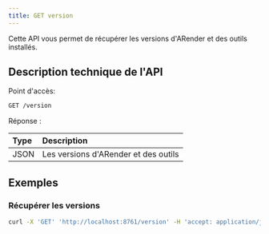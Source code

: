 ```yaml
---
title: GET version
---
```


Cette API vous permet de récupérer les versions d'ARender et des outils installés.

## Description technique de l'API

Point d'accès:
```bash
GET /version
```

Réponse :

| Type  | Description                          |
|:------|:-------------------------------------|
| JSON  | Les versions d'ARender et des outils |

## Exemples

### Récupérer les versions

```bash
curl -X 'GET' 'http://localhost:8761/version' -H 'accept: application/json'
```